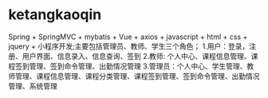 # ketangkaoqin
Spring + SpringMVC + mybatis + Vue + axios + javascript + html + css + jquery + 小程序开发;主要包括管理员、教师、学生三个角色； 1.用户：登录，注册、用户界面、信息录入、信息查询、签到 2.教师: 个人中心、课程信息管理、课程签到管理、签到命令管理、出勤情况管理 3.管理员：个人中心、学生管理、教师管理、课程信息管理、课程分类管理、课程签到管理、签到命令管理、出勤情况管理、系统管理
